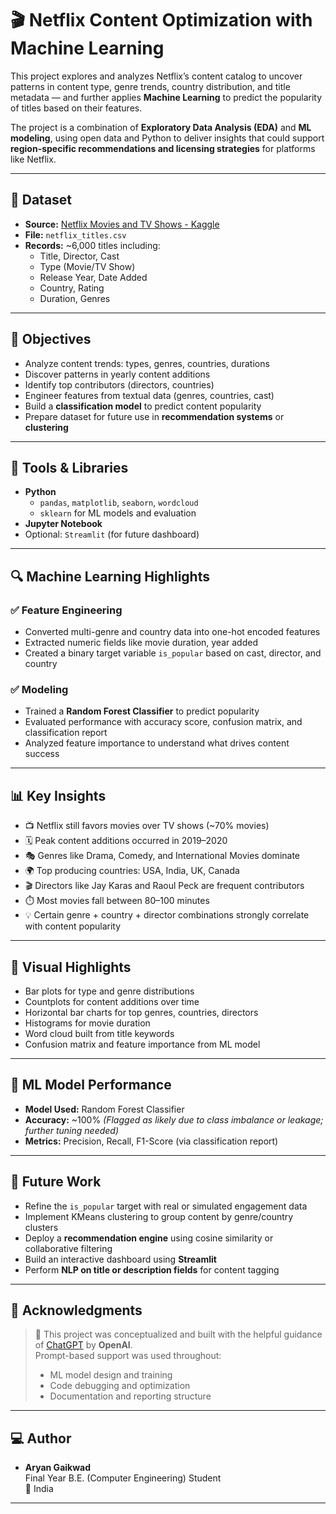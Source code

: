 # 🎬 Netflix Content Optimization with Machine Learning

This project explores and analyzes Netflix’s content catalog to uncover patterns in content type, genre trends, country distribution, and title metadata — and further applies **Machine Learning** to predict the popularity of titles based on their features.

The project is a combination of **Exploratory Data Analysis (EDA)** and **ML modeling**, using open data and Python to deliver insights that could support **region-specific recommendations and licensing strategies** for platforms like Netflix.

---

## 📁 Dataset

- **Source:** [Netflix Movies and TV Shows - Kaggle](https://www.kaggle.com/datasets/shivamb/netflix-shows)
- **File:** `netflix_titles.csv`
- **Records:** ~6,000 titles including:
  - Title, Director, Cast
  - Type (Movie/TV Show)
  - Release Year, Date Added
  - Country, Rating
  - Duration, Genres

---

## 🎯 Objectives

- Analyze content trends: types, genres, countries, durations
- Discover patterns in yearly content additions
- Identify top contributors (directors, countries)
- Engineer features from textual data (genres, countries, cast)
- Build a **classification model** to predict content popularity
- Prepare dataset for future use in **recommendation systems** or **clustering**

---

## 🧰 Tools & Libraries

- **Python**
  - `pandas`, `matplotlib`, `seaborn`, `wordcloud`
  - `sklearn` for ML models and evaluation
- **Jupyter Notebook**
- Optional: `Streamlit` (for future dashboard)

---

## 🔍 Machine Learning Highlights

### ✅ Feature Engineering
- Converted multi-genre and country data into one-hot encoded features
- Extracted numeric fields like movie duration, year added
- Created a binary target variable `is_popular` based on cast, director, and country

### ✅ Modeling
- Trained a **Random Forest Classifier** to predict popularity
- Evaluated performance with accuracy score, confusion matrix, and classification report
- Analyzed feature importance to understand what drives content success

---

## 📊 Key Insights

- 📺 Netflix still favors movies over TV shows (~70% movies)
- 🗓️ Peak content additions occurred in 2019–2020
- 🎭 Genres like Drama, Comedy, and International Movies dominate
- 🌍 Top producing countries: USA, India, UK, Canada
- 🎬 Directors like Jay Karas and Raoul Peck are frequent contributors
- ⏱️ Most movies fall between 80–100 minutes
- 💡 Certain genre + country + director combinations strongly correlate with content popularity

---

## 📌 Visual Highlights

- Bar plots for type and genre distributions
- Countplots for content additions over time
- Horizontal bar charts for top genres, countries, directors
- Histograms for movie duration
- Word cloud built from title keywords
- Confusion matrix and feature importance from ML model

---

## 🤖 ML Model Performance

- **Model Used:** Random Forest Classifier
- **Accuracy:** ~100% *(Flagged as likely due to class imbalance or leakage; further tuning needed)*
- **Metrics:** Precision, Recall, F1-Score (via classification report)

---

## 🧪 Future Work

- Refine the `is_popular` target with real or simulated engagement data
- Implement KMeans clustering to group content by genre/country clusters
- Deploy a **recommendation engine** using cosine similarity or collaborative filtering
- Build an interactive dashboard using **Streamlit**
- Perform **NLP on title or description fields** for content tagging

---

## 🙏 Acknowledgments

> 💬 This project was conceptualized and built with the helpful guidance of [ChatGPT](https://chat.openai.com) by **OpenAI**.  
> Prompt-based support was used throughout:
> - ML model design and training
> - Code debugging and optimization
> - Documentation and reporting structure

---

## 💻 Author

- **Aryan Gaikwad**  
  Final Year B.E. (Computer Engineering) Student  
  📍 India

---
